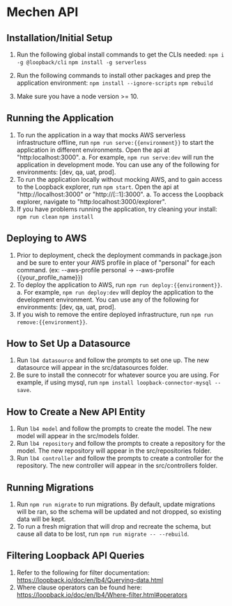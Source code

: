 # Mechen API

## Installation/Initial Setup
1. Run the following global install commands to get the CLIs needed:
`npm i -g @loopback/cli`
`npm install -g serverless`

2. Run the following commands to install other packages and prep the application environment:
`npm install --ignore-scripts`
`npm rebuild`

3. Make sure you have a node version >= 10.

## Running the Application
1. To run the application in a way that mocks AWS serverless infrastructure offline, run `npm run serve:{{environment}}` to start the application in different environments. Open the api at "http:localhost:3000".
  a. For example, `npm run serve:dev` will run the application in development mode. You can use any of the following for environments: [dev, qa, uat, prod].
2. To run the application locally without mocking AWS, and to gain access to the Loopback explorer, run `npm start`. Open the api at "http://localhost:3000" or "http://[::1]:3000".
  a. To access the Loopback explorer, navigate to "http:localhost:3000/explorer".
3. If you have problems running the application, try cleaning your install:
`npm run clean`
`npm install`

## Deploying to AWS
1. Prior to deployment, check the deployment commands in package.json and be sure to enter your AWS profile in place of "personal" for each command. (ex: --aws-profile personal -> --aws-profile {{your_profile_name}})
2. To deploy the application to AWS, run `npm run deploy:{{environment}}`.
  a. For example, `npm run deploy:dev` will deploy the application to the development environment. You can use any of the following for environments: [dev, qa, uat, prod].
3. If you wish to remove the entire deployed infrastructure, run `npm run remove:{{environment}}`.

## How to Set Up a Datasource
1. Run `lb4 datasource` and follow the prompts to set one up. The new datasource will appear in the src/datasources folder.
2. Be sure to install the connecotr for whatever source you are using. For example, if using mysql, run `npm install loopback-connector-mysql --save`.

## How to Create a New API Entity
1. Run `lb4 model` and follow the prompts to create the model. The new model will appear in the src/models folder.
2. Run `lb4 repository` and follow the prompts to create a repository for the model. The new repository will appear in the src/repositories folder.
3. Run `lb4 controller` and follow the prompts to create a controller for the repository. The new controller will appear in the src/controllers folder.

## Running Migrations
1. Run `npm run migrate` to run migrations. By default, update migrations will be ran, so the schema will be updated and not dropped, so existing data will be kept.
2. To run a fresh migration that will drop and recreate the schema, but cause all data to be lost, run `npm run migrate -- --rebuild`.

## Filtering Loopback API Queries
1. Refer to the following for filter documentation: https://loopback.io/doc/en/lb4/Querying-data.html
2. Where clause operators can be found here: https://loopback.io/doc/en/lb4/Where-filter.html#operators
